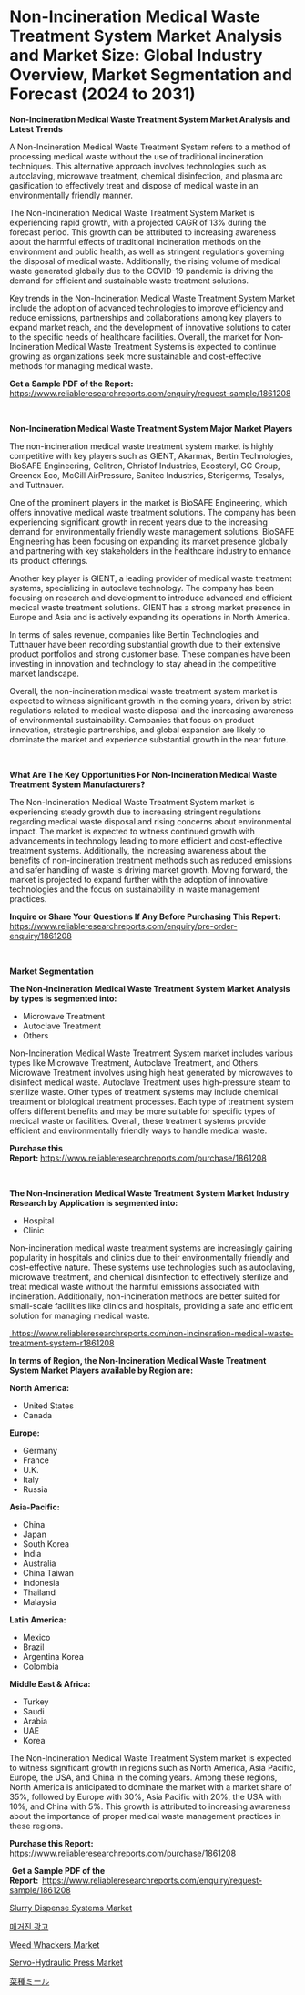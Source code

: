 <p><h1>Non-Incineration Medical Waste Treatment System Market Analysis and Market Size: Global Industry Overview, Market Segmentation and Forecast (2024 to 2031)</h1></p><p><strong>Non-Incineration Medical Waste Treatment System Market Analysis and Latest Trends</strong></p>
<p><p>A Non-Incineration Medical Waste Treatment System refers to a method of processing medical waste without the use of traditional incineration techniques. This alternative approach involves technologies such as autoclaving, microwave treatment, chemical disinfection, and plasma arc gasification to effectively treat and dispose of medical waste in an environmentally friendly manner.</p><p>The Non-Incineration Medical Waste Treatment System Market is experiencing rapid growth, with a projected CAGR of 13% during the forecast period. This growth can be attributed to increasing awareness about the harmful effects of traditional incineration methods on the environment and public health, as well as stringent regulations governing the disposal of medical waste. Additionally, the rising volume of medical waste generated globally due to the COVID-19 pandemic is driving the demand for efficient and sustainable waste treatment solutions.</p><p>Key trends in the Non-Incineration Medical Waste Treatment System Market include the adoption of advanced technologies to improve efficiency and reduce emissions, partnerships and collaborations among key players to expand market reach, and the development of innovative solutions to cater to the specific needs of healthcare facilities. Overall, the market for Non-Incineration Medical Waste Treatment Systems is expected to continue growing as organizations seek more sustainable and cost-effective methods for managing medical waste.</p></p>
<p><strong>Get a Sample PDF of the Report:&nbsp;</strong> <a href="https://www.reliableresearchreports.com/enquiry/request-sample/1861208">https://www.reliableresearchreports.com/enquiry/request-sample/1861208</a></p>
<p>&nbsp;</p>
<p><strong>Non-Incineration Medical Waste Treatment System Major Market Players</strong></p>
<p><p>The non-incineration medical waste treatment system market is highly competitive with key players such as GIENT, Akarmak, Bertin Technologies, BioSAFE Engineering, Celitron, Christof Industries, Ecosteryl, GC Group, Greenex Eco, McGill AirPressure, Sanitec Industries, Sterigerms, Tesalys, and Tuttnauer.</p><p>One of the prominent players in the market is BioSAFE Engineering, which offers innovative medical waste treatment solutions. The company has been experiencing significant growth in recent years due to the increasing demand for environmentally friendly waste management solutions. BioSAFE Engineering has been focusing on expanding its market presence globally and partnering with key stakeholders in the healthcare industry to enhance its product offerings.</p><p>Another key player is GIENT, a leading provider of medical waste treatment systems, specializing in autoclave technology. The company has been focusing on research and development to introduce advanced and efficient medical waste treatment solutions. GIENT has a strong market presence in Europe and Asia and is actively expanding its operations in North America.</p><p>In terms of sales revenue, companies like Bertin Technologies and Tuttnauer have been recording substantial growth due to their extensive product portfolios and strong customer base. These companies have been investing in innovation and technology to stay ahead in the competitive market landscape.</p><p>Overall, the non-incineration medical waste treatment system market is expected to witness significant growth in the coming years, driven by strict regulations related to medical waste disposal and the increasing awareness of environmental sustainability. Companies that focus on product innovation, strategic partnerships, and global expansion are likely to dominate the market and experience substantial growth in the near future.</p></p>
<p>&nbsp;</p>
<p><strong>What Are The Key Opportunities For Non-Incineration Medical Waste Treatment System Manufacturers?</strong></p>
<p><p>The Non-Incineration Medical Waste Treatment System market is experiencing steady growth due to increasing stringent regulations regarding medical waste disposal and rising concerns about environmental impact. The market is expected to witness continued growth with advancements in technology leading to more efficient and cost-effective treatment systems. Additionally, the increasing awareness about the benefits of non-incineration treatment methods such as reduced emissions and safer handling of waste is driving market growth. Moving forward, the market is projected to expand further with the adoption of innovative technologies and the focus on sustainability in waste management practices.</p></p>
<p><strong>Inquire or Share Your Questions If Any Before Purchasing This Report:</strong> <a href="https://www.reliableresearchreports.com/enquiry/pre-order-enquiry/1861208">https://www.reliableresearchreports.com/enquiry/pre-order-enquiry/1861208</a></p>
<p>&nbsp;</p>
<p><strong>Market Segmentation</strong></p>
<p><strong>The Non-Incineration Medical Waste Treatment System Market Analysis by types is segmented into:</strong></p>
<p><ul><li>Microwave Treatment</li><li>Autoclave Treatment</li><li>Others</li></ul></p>
<p><p>Non-Incineration Medical Waste Treatment System market includes various types like Microwave Treatment, Autoclave Treatment, and Others. Microwave Treatment involves using high heat generated by microwaves to disinfect medical waste. Autoclave Treatment uses high-pressure steam to sterilize waste. Other types of treatment systems may include chemical treatment or biological treatment processes. Each type of treatment system offers different benefits and may be more suitable for specific types of medical waste or facilities. Overall, these treatment systems provide efficient and environmentally friendly ways to handle medical waste.</p></p>
<p><strong>Purchase this Report:&nbsp;</strong><a href="https://www.reliableresearchreports.com/purchase/1861208">https://www.reliableresearchreports.com/purchase/1861208</a></p>
<p>&nbsp;</p>
<p><strong>The Non-Incineration Medical Waste Treatment System Market Industry Research by Application is segmented into:</strong></p>
<p><ul><li>Hospital</li><li>Clinic</li></ul></p>
<p><p>Non-incineration medical waste treatment systems are increasingly gaining popularity in hospitals and clinics due to their environmentally friendly and cost-effective nature. These systems use technologies such as autoclaving, microwave treatment, and chemical disinfection to effectively sterilize and treat medical waste without the harmful emissions associated with incineration. Additionally, non-incineration methods are better suited for small-scale facilities like clinics and hospitals, providing a safe and efficient solution for managing medical waste.</p></p>
<p><a href="https://www.reliableresearchreports.com/non-incineration-medical-waste-treatment-system-r1861208">&nbsp;https://www.reliableresearchreports.com/non-incineration-medical-waste-treatment-system-r1861208</a></p>
<p><strong>In terms of Region, the Non-Incineration Medical Waste Treatment System Market Players available by Region are:</strong></p>
<p>
    <p> <strong> North America: </strong>
        <ul>
            <li>United States</li>
            <li>Canada</li>
        </ul>
        </p> 
    <p> <strong> Europe: </strong>
        <ul>
            <li>Germany</li>
            <li>France</li>
            <li>U.K.</li>
            <li>Italy</li>
            <li>Russia</li>
        </ul>
        </p> 
    <p> <strong> Asia-Pacific: </strong>
        <ul>
            <li>China</li>
            <li>Japan</li>
            <li>South Korea</li>
            <li>India</li>
            <li>Australia</li>
            <li>China Taiwan</li>
            <li>Indonesia</li>
            <li>Thailand</li>
            <li>Malaysia</li>
        </ul>
        </p> 
    <p> <strong> Latin America: </strong>
        <ul>
            <li>Mexico</li>
            <li>Brazil</li>
            <li>Argentina Korea</li>
            <li>Colombia</li>
        </ul>
        </p> 
    <p> <strong> Middle East & Africa: </strong>
        <ul>
            <li>Turkey</li>
            <li>Saudi</li>
            <li>Arabia</li>
            <li>UAE</li>
            <li>Korea</li>
        </ul>
    </p>
    </p>
<p><p>The Non-Incineration Medical Waste Treatment System market is expected to witness significant growth in regions such as North America, Asia Pacific, Europe, the USA, and China in the coming years. Among these regions, North America is anticipated to dominate the market with a market share of 35%, followed by Europe with 30%, Asia Pacific with 20%, the USA with 10%, and China with 5%. This growth is attributed to increasing awareness about the importance of proper medical waste management practices in these regions.</p></p>
<p><strong>Purchase this Report: </strong><a href="https://www.reliableresearchreports.com/purchase/1861208">https://www.reliableresearchreports.com/purchase/1861208</a></p>
<p>&nbsp;<strong>Get a Sample PDF of the Report:&nbsp;&nbsp;</strong><a href="https://www.reliableresearchreports.com/enquiry/request-sample/1861208">https://www.reliableresearchreports.com/enquiry/request-sample/1861208</a></p>
<p><strong></strong></p>
<p><p><a href="https://github.com/shotows/Market-Research-Report-List-2/blob/main/slurry-dispense-systems-market.md">Slurry Dispense Systems Market</a></p><p><a href="https://github.com/darrellockm3ytan895656/Market-Research-Report-List-1/blob/main/236578639723.md">매거진 광고</a></p><p><a href="https://issuu.com/reportprime-2/docs/weed-whackers-market-size-2030.pptx">Weed Whackers Market</a></p><p><a href="https://github.com/beatblasta/Market-Research-Report-List-3/blob/main/servo-hydraulic-press-market.md">Servo-Hydraulic Press Market</a></p><p><a href="https://github.com/cbigkbh02719/Market-Research-Report-List-1/blob/main/747683643112.md">菜種ミール</a></p></p>